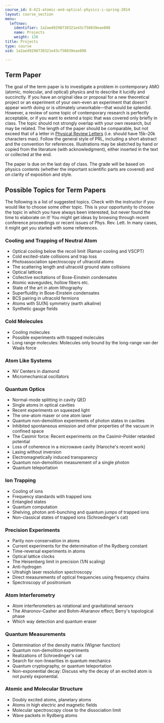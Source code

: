 ```yaml
---
course_id: 8-421-atomic-and-optical-physics-i-spring-2014
layout: course_section
menu:
  leftnav:
    identifier: 1a2aed9298730321e43cf50839eae898
    name: Projects
    weight: 120
title: Projects
type: course
uid: 1a2aed9298730321e43cf50839eae898

---
```


Term Paper
----------

The goal of the term paper is to investigate a problem in contemporary AMO (atomic, molecular, and optical) physics and to describe it lucidly and succinctly. If you have an original idea or proposal for a new theoretical project or an experiment of your own-even an experiment that doesn't appear worth doing or is ultimately unworkable—that would be splendid. However, a review of some topic of contemporary research is perfectly acceptable, or if you want to extend a topic that was covered only briefly in class. The topic should not strongly overlap with your own research, but may be related. The length of the paper should be comparable, but not exceed that of a letter in [Physical Review Letters](http://journals.aps.org/prl/ ) (i.e. should have 15k–20k characters max). Follow the general style of PRL, including a short abstract and the convention for references. Illustrations may be sketched by hand or copied from the literature (with acknowledgment), either inserted in the text or collected at the end.

The paper is due on the last day of class. The grade will be based on physics contents (whether the important scientific parts are covered) and on clarity of exposition and style.

Possible Topics for Term Papers
-------------------------------

The following is a list of suggested topics. Check with the instructor if you would like to choose some other topic. This is your opportunity to choose the topic in which you have always been interested, but never found the time to elaborate on it! You might get ideas by browsing through recent conference proceedings or recent issues of Phys. Rev. Lett. In many cases, it might get you started with some references.

### Cooling and Trapping of Neutral Atom

*   Optical cooling below the recoil limit (Raman cooling and VSCPT)
*   Cold excited-state collisions and trap loss
*   Photoassociation spectroscopy of ultracold atoms
*   The scattering length and ultracold ground state collisions
*   Optical lattices
*   Collective excitations of Bose-Einstein condensates
*   Atomic waveguides, hollow fibers etc.
*   State of the art in atom lithography
*   Superfluidity in Bose-Einstein condensates
*   BCS pairing in ultracold fermions
*   Atoms with SU(N) symmetry (earth alkaline)
*   Synthetic gauge fields

### Cold Molecules

*   Cooling molecules
*   Possible experiments with trapped molecules
*   Long range molecules: Molecules only bound by the long-range van der Waals force

### Atom Like Systems

*   NV Centers in diamond
*   Micromechanical oscillators

### Quantum Optics

*   Normal-mode splitting in cavity QED
*   Single atoms in optical cavities
*   Recent experiments on squeezed light
*   The one-atom maser or one atom laser
*   Quantum non-demolition experiments of photon states in cavities
*   Inhibited spontaneous emission and other properties of the vacuum in confined space
*   The Casimir force: Recent experiments on the Casimir-Polder retarded potential
*   Loss of coherence in a microwave cavity (Haroche's recent work)
*   Lasing without inversion
*   Electromagnetically induced transparency
*   Quantum non-demolition measurement of a single photon
*   Quantum teleportation

### Ion Trapping

*   Cooling of ions
*   Frequency standards with trapped ions
*   Entangled states
*   Quantum computation
*   Shelving, photon anti-bunching and quantum jumps of trapped ions
*   Non-classical states of trapped ions (Schroedinger's cat)

### Precision Experiments

*   Parity non-conservation in atoms
*   Current experiments for the determination of the Rydberg constant
*   Time-reversal experiments in atoms
*   Optical lattice clocks
*   The Heisenberg limit in precision (1/N scaling)
*   Anti-hydrogen
*   Ultrahigh laser resolution spectroscopy
*   Direct measurements of optical frequencies using frequency chains
*   Spectroscopy of positronium

### Atom Interferometry

*   Atom interferometers as rotational and gravitational sensors
*   The Aharonov-Casher and Bohm-Aharanov effect; Berry's topological phase
*   Which way detection and quantum eraser

### Quantum Measurements

*   Determination of the density matrix (Wigner function)
*   Quantum non-demolition experiments
*   Realizations of Schroedinger's cat
*   Search for non-linearities in quantum mechanics
*   Quantum cryptography, or quantum teleportation
*   Non-exponential decay: Discuss why the decay of an excited atom is not purely exponential.

### Atomic and Molecular Structure

*   Doubly excited atoms, planetary atoms
*   Atoms in high electric and magnetic fields
*   Molecular spectroscopy close to the dissociation limit
*   Wave packets in Rydberg atoms